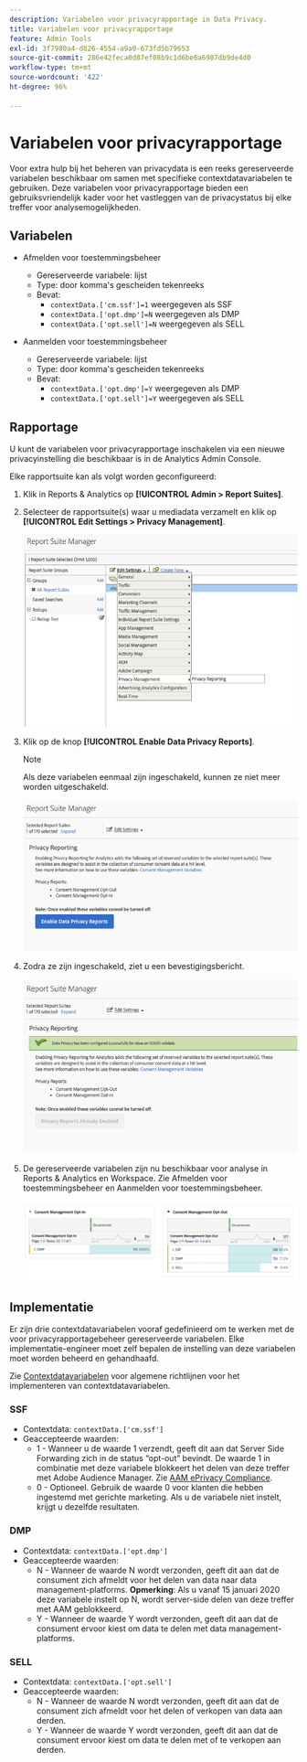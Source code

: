 ```yaml
---
description: Variabelen voor privacyrapportage in Data Privacy.
title: Variabelen voor privacyrapportage
feature: Admin Tools
exl-id: 3f7980a4-d826-4554-a9a0-673fd5b79653
source-git-commit: 286e42feca0d87ef08b9c1d6be6a6987db9de4d0
workflow-type: tm+mt
source-wordcount: '422'
ht-degree: 96%

---
```


# Variabelen voor privacyrapportage

Voor extra hulp bij het beheren van privacydata is een reeks gereserveerde variabelen beschikbaar om samen met specifieke contextdatavariabelen te gebruiken.
Deze variabelen voor privacyrapportage bieden een gebruiksvriendelijk kader voor het vastleggen van de privacystatus bij elke treffer voor analysemogelijkheden.

## Variabelen

* Afmelden voor toestemmingsbeheer
   * Gereserveerde variabele: lijst
   * Type: door komma&#39;s gescheiden tekenreeks
   * Bevat:
      * `contextData.['cm.ssf']=1` weergegeven als SSF
      * `contextData.['opt.dmp']=N` weergegeven als DMP
      * `contextData.['opt.sell']=N` weergegeven als SELL

* Aanmelden voor toestemmingsbeheer
   * Gereserveerde variabele: lijst
   * Type: door komma&#39;s gescheiden tekenreeks
   * Bevat:
      * `contextData.['opt.dmp']=Y` weergegeven als DMP
      * `contextData.['opt.sell']=Y` weergegeven als SELL

## Rapportage

U kunt de variabelen voor privacyrapportage inschakelen via een nieuwe privacyinstelling die beschikbaar is in de Analytics Admin Console.

Elke rapportsuite kan als volgt worden geconfigureerd:
1. Klik in Reports &amp; Analytics op **[!UICONTROL Admin > Report Suites]**.
1. Selecteer de rapportsuite(s) waar u mediadata verzamelt en klik op **[!UICONTROL Edit Settings > Privacy Management]**.

   ![](assets/rsm-privacy-select.png)

1. Klik op de knop **[!UICONTROL Enable Data Privacy Reports]**.

   >[!NOTE]
   >
   >Als deze variabelen eenmaal zijn ingeschakeld, kunnen ze niet meer worden uitgeschakeld.

   ![](assets/rsm-privacy-enable.png)

1. Zodra ze zijn ingeschakeld, ziet u een bevestigingsbericht.

   ![](assets/rsm-privacy-config.png)

1. De gereserveerde variabelen zijn nu beschikbaar voor analyse in Reports &amp; Analytics en Workspace. Zie Afmelden voor toestemmingsbeheer en Aanmelden voor toestemmingsbeheer.

   ![](assets/consent-management.png)

## Implementatie

Er zijn drie contextdatavariabelen vooraf gedefinieerd om te werken met de voor privacyrapportagebeheer gereserveerde variabelen.  Elke implementatie-engineer moet zelf bepalen de instelling van deze variabelen moet worden beheerd en gehandhaafd.

Zie [Contextdatavariabelen](https://experienceleague.adobe.com/docs/analytics/implementation/javascript-implementation/variables-analytics-reporting/context-data-variables.html) voor algemene richtlijnen voor het implementeren van contextdatavariabelen.

### SSF

* Contextdata: `contextData.['cm.ssf']`
* Geaccepteerde waarden:
   * 1 - Wanneer u de waarde 1 verzendt, geeft dit aan dat Server Side Forwarding zich in de status “opt-out” bevindt. De waarde 1 in combinatie met deze variabele blokkeert het delen van deze treffer met Adobe Audience Manager. Zie [AAM ePrivacy Compliance](https://experienceleague.adobe.com/docs/analytics/integration/audience-analytics/audience-analytics-workflow/ssf-gdpr.html).
   * 0 - Optioneel. Gebruik de waarde 0 voor klanten die hebben ingestemd met gerichte marketing. Als u de variabele niet instelt, krijgt u dezelfde resultaten.

### DMP

* Contextdata: `contextData.['opt.dmp']`
* Geaccepteerde waarden:
   * N - Wanneer de waarde N wordt verzonden, geeft dit aan dat de consument zich afmeldt voor het delen van data naar data management-platforms.  **Opmerking**: Als u vanaf 15 januari 2020 deze variabele instelt op N, wordt server-side delen van deze treffer met AAM geblokkeerd.
   * Y - Wanneer de waarde Y wordt verzonden, geeft dit aan dat de consument ervoor kiest om data te delen met data management-platforms.

### SELL

* Contextdata: `contextData.['opt.sell']`
* Geaccepteerde waarden:
   * N - Wanneer de waarde N wordt verzonden, geeft dit aan dat de consument zich afmeldt voor het delen of verkopen van data aan derden.
   * Y - Wanneer de waarde Y wordt verzonden, geeft dit aan dat de consument ervoor kiest om data te delen met of te verkopen aan derden.
